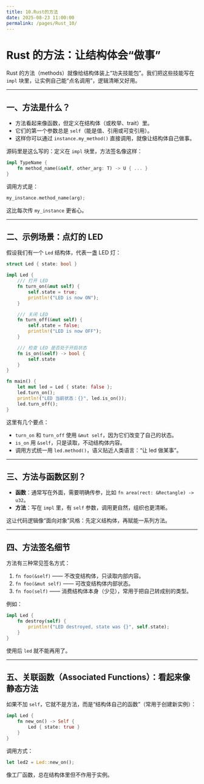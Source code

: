 ```yaml
---
title: 10.Rust的方法
date: 2025-08-23 11:00:00
permalink: /pages/Rust_10/
---
```


# Rust 的方法：让结构体会“做事”

Rust 的方法（methods）就像给结构体装上“功夫技能包”。我们把这些技能写在 `impl` 块里，让实例自己能“点名调用”，逻辑清晰又好用。

---

## 一、方法是什么？

- 方法看起来像函数，但定义在结构体（或枚举、trait）里。
- 它们的第一个参数总是 `self`（能是值、引用或可变引用）。
- 这样你可以通过 `instance.my_method()` 直接调用，就像让结构体自己做事。

源码里是这么写的：定义在 `impl` 块里，方法签名像这样：

```rust
impl TypeName {
    fn method_name(&self, other_arg: T) -> U { ... }
}
```

调用方式是：

```rust
my_instance.method_name(arg);
```

这比每次传 `my_instance` 更省心。

------

## 二、示例场景：点灯的 **LED**

假设我们有一个 `Led` 结构体，代表一盏 LED 灯：

```rust
struct Led { state: bool }

impl Led {
    /// 打开 LED
    fn turn_on(&mut self) {
        self.state = true;
        println!("LED is now ON");
    }

    /// 关闭 LED
    fn turn_off(&mut self) {
        self.state = false;
        println!("LED is now OFF");
    }

    /// 检查 LED 是否处于开启状态
    fn is_on(&self) -> bool {
        self.state
    }
}

fn main() {
    let mut led = Led { state: false };
    led.turn_on();
    println!("LED 当前状态：{}", led.is_on());
    led.turn_off();
}
```

这里有几个要点：

- `turn_on` 和 `turn_off` 使用 `&mut self`，因为它们改变了自己的状态。
- `is_on` 用 `&self`，只是读取，不动结构体内容。
- 调用方式统一用 `led.method()`，语义贴近人类语言：“让 led 做某事”。

------

## 三、方法与函数区别？

- **函数**：通常写在外面，需要明确传参，比如 `fn area(rect: &Rectangle) -> u32`。
- **方法**：写在 `impl` 里，有 `self` 参数，调用更自然，组织也更清晰。

这让代码逻辑像“面向对象”风格：先定义结构体，再赋能一系列方法。

------

## 四、方法签名细节

方法有三种常见签名方式：

1. `fn foo(&self)`
    —— 不改变结构体，只读取内部内容。
2. `fn foo(&mut self)`
    —— 可改变结构体内部状态。
3. `fn foo(self)`
    —— 消费结构体本身（少见），常用于把自己转成别的类型。

例如：

```rust
impl Led {
    fn destroy(self) {
        println!("LED destroyed, state was {}", self.state);
    }
}
```

使用后 `led` 就不能再用了。

------

## 五、关联函数（Associated Functions）：看起来像静态方法

如果不加 `self`，它就不是方法，而是“结构体自己的函数”（常用于创建新实例）：

```rust
impl Led {
    fn new_on() -> Self {
        Led { state: true }
    }
}
```

调用方式：

```rust
let led2 = Led::new_on();
```

像工厂函数，总在结构体里但不作用于实例。
